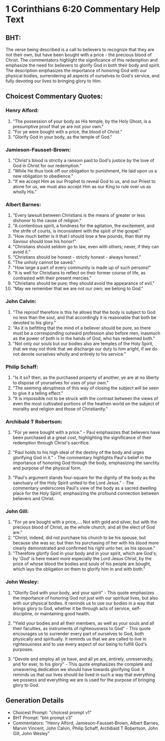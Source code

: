 # 1 Corinthians 6:20 Commentary Help Text

## BHT:
The verse being described is a call to believers to recognize that they are not their own, but have been bought with a price - the precious blood of Christ. The commentators highlight the significance of this redemption and emphasize the need for believers to glorify God in both their body and spirit. The description emphasizes the importance of honoring God with our physical bodies, surrendering all aspects of ourselves to God's service, and fully devoting our lives to bringing glory to Him.

## Choicest Commentary Quotes:
### Henry Alford:
1. "The possession of your body as His temple, by the Holy Ghost, is a presumptive proof that ye are not your own."
2. "For ye were bought with a price, the blood of Christ."
3. "Glorify God in your body, as the temple of God."

### Jamieson-Fausset-Brown:
1. "Christ's blood is strictly a ransom paid to God's justice by the love of God in Christ for our redemption." 
2. "While He thus took off our obligation to punishment, He laid upon us a new obligation to obedience."
3. "If we accept Him as our Prophet to reveal God to us, and our Priest to atone for us, we must also accept Him as our King to rule over us as wholly His."

### Albert Barnes:
1. "Every lawsuit between Christians is the means of greater or less dishonor to the cause of religion."
2. "A contentious spirit, a fondness for the agitation, the excitement, and the strife of courts, is inconsistent with the spirit of the gospel."
3. "How much better is it that I should lose a few pounds, than that my Saviour should lose his honor!"
4. "Christians should seldom go to law, even with others; never, if they can avoid it."
5. "Christians should be honest - strictly honest - always honest."
6. "The unholy cannot be saved."
7. "How large a part of every community is made up of such persons!"
8. "It is well for Christians to reflect on their former course of life, as contrasted with their present mercies."
9. "Christians should be pure; they should avoid the appearance of evil."
10. "May we remember that we are not our own; we belong to God."

### John Calvin:
1. "The reproof therefore is this he allows that the body is subject to God no less than the soul, and that accordingly it is reasonable that both be devoted to his glory."
2. "As it is befitting that the mind of a believer should be pure, so there must be a corresponding outward profession also before men, inasmuch as the power of both is in the hands of God, who has redeemed both."
3. "Not only our souls but our bodies also are temples of the Holy Spirit, that we may not think that we discharge our duty to him aright, if we do not devote ourselves wholly and entirely to his service."

### Philip Schaff:
1. "Is it so? then, as the purchased property of another, ye are at no liberty to dispose of yourselves for uses of your own."
2. "The seeming abruptness of this way of closing the subject will be seen to give it a telling effect."
3. "It is impossible not to be struck with the contrast between the views of even the most cultivated portions of the heathen world on the subject of morality and religion and those of Christianity."

### Archibald T Robertson:
1. "For ye were bought with a price." - Paul emphasizes that believers have been purchased at a great cost, highlighting the significance of their redemption through Christ's sacrifice.

2. "Paul holds to his high ideal of the destiny of the body and urges glorifying God in it." - The commentary highlights Paul's belief in the importance of honoring God through the body, emphasizing the sanctity and purpose of the physical form.

3. "Paul's argument stands four-square for the dignity of the body as the sanctuary of the Holy Spirit united to the Lord Jesus." - The commentary underscores Paul's view of the body as a sacred dwelling place for the Holy Spirit, emphasizing the profound connection between believers and Christ.

### John Gill:
1. "For ye are bought with a price,.... Not with gold and silver, but with the precious blood of Christ, as the whole church, and all the elect of God are."
2. "Christ, indeed, did not purchase his church to be his spouse, but because she was so; but then his purchasing of her with his blood more clearly demonstrated and confirmed his right unto her, as his spouse."
3. "Therefore glorify God in your body and in your spirit, which are God's; by 'God' is here meant more especially the Lord Jesus Christ, by the price of whose blood the bodies and souls of his people are bought, which lays the obligation on them to glorify him in and with both."

### John Wesley:
1. "Glorify God with your body, and your spirit" - This quote emphasizes the importance of honoring God not just with our spiritual lives, but also with our physical bodies. It reminds us to use our bodies in a way that brings glory to God, whether it be through acts of service, self-discipline, or maintaining good health.

2. "Yield your bodies and all their members, as well as your souls and all their faculties, as instruments of righteousness to God" - This quote encourages us to surrender every part of ourselves to God, both physically and spiritually. It reminds us that we are called to live in righteousness and to use every aspect of our being to fulfill God's purposes.

3. "Devote and employ all ye have, and all ye are, entirely, unreservedly, and for ever, to his glory" - This quote emphasizes the complete and unwavering dedication we should have towards glorifying God. It reminds us that our lives should be lived in such a way that everything we possess and everything we are is used for the purpose of bringing glory to God.


## Generation Details
- Choicest Prompt: "choicest prompt v1"
- BHT Prompt: "bht prompt v3"
- Commentators: "Henry Alford, Jamieson-Fausset-Brown, Albert Barnes, Marvin Vincent, John Calvin, Philip Schaff, Archibald T Robertson, John Gill, John Wesley"
